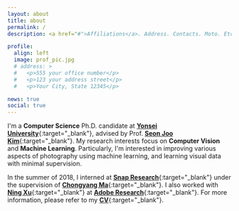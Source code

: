```yaml
---
layout: about
title: about
permalink: /
description: <a href="#">Affiliations</a>. Address. Contacts. Moto. Etc.

profile:
  align: left
  image: prof_pic.jpg
  # address: >
  #   <p>555 your office number</p>
  #   <p>123 your address street</p>
  #   <p>Your City, State 12345</p>

news: true
social: true
---
```


I'm a **Computer Science** Ph.D. candidate at [**Yonsei University**](https://www.yonsei.ac.kr){:target="\_blank"}, advised by Prof. [**Seon Joo Kim**](https://sites.google.com/site/seonjookim){:target="\_blank"}. My research interests focus on **Computer Vision** and **Machine Learning**. Particularly, I'm interested in improving various aspects of photography using machine learning, and learning visual data with minimal supervision.

In the summer of 2018, I interned at [**Snap Research**](http://research.snap.com){:target="\_blank"} under the supervision of [**Chongyang Ma**](http://chongyangma.com){:target="\_blank"}. I also worked with [**Ning Xu**](https://sites.google.com/view/ningxu){:target="\_blank"} at [**Adobe Research**](http://research.adobe.com){:target="\_blank"}.
For more information, please refer to my [**CV**](assets/pdf/CV_SeonghyeonNam.pdf){:target="\_blank"}.
